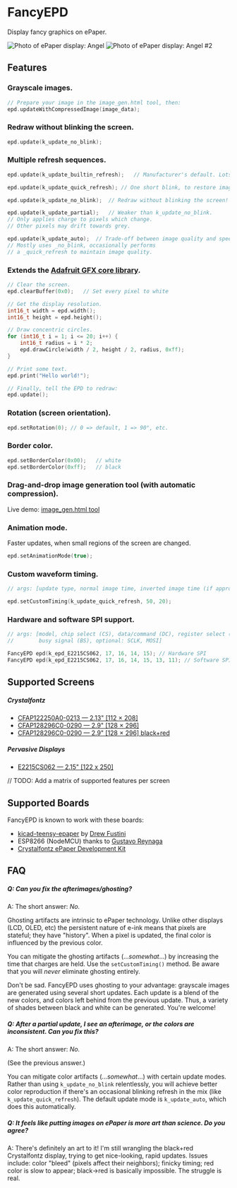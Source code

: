 # FancyEPD
Display fancy graphics on ePaper.

![Photo of ePaper display: Angel](https://raw.githubusercontent.com/zkarcher/FancyEPD/master/images/angel_small.jpg) ![Photo of ePaper display: Angel #2](https://raw.githubusercontent.com/zkarcher/FancyEPD/master/images/angel2_small.jpg)

## Features

### Grayscale images.

```c
// Prepare your image in the image_gen.html tool, then:
epd.updateWithCompressedImage(image_data);
```

### Redraw without blinking the screen.

```c
epd.update(k_update_no_blink);
```

### Multiple refresh sequences.

```c
epd.update(k_update_builtin_refresh);	// Manufacturer's default. Lots of blinking.

epd.update(k_update_quick_refresh);	// One short blink, to restore image quality.

epd.update(k_update_no_blink);	// Redraw without blinking the screen!

epd.update(k_update_partial);	// Weaker than k_update_no_blink.
// Only applies charge to pixels which change.
// Other pixels may drift towards grey.

epd.update(k_update_auto);	// Trade-off between image quality and speed.
// Mostly uses _no_blink, occasionally performs
// a _quick_refresh to maintain image quality.
```

### Extends the [Adafruit GFX core library](https://github.com/adafruit/Adafruit-GFX-Library).

```c
// Clear the screen.
epd.clearBuffer(0x0);	// Set every pixel to white

// Get the display resolution.
int16_t width = epd.width();
int16_t height = epd.height();

// Draw concentric circles.
for (int16_t i = 1; i <= 20; i++) {
	int16_t radius = i * 2;
	epd.drawCircle(width / 2, height / 2, radius, 0xff);
}

// Print some text.
epd.print("Hello world!");

// Finally, tell the EPD to redraw:
epd.update();
```

### Rotation (screen orientation).

```c
epd.setRotation(0);	// 0 => default, 1 => 90°, etc.
```

### Border color.

```c
epd.setBorderColor(0x00);	// white
epd.setBorderColor(0xff);	// black
```

### Drag-and-drop image generation tool (with automatic compression).

Live demo: [image_gen.html tool](http://zacharcher.com/lab/FancyEPD/html/image_gen.html)

### Animation mode.

Faster updates, when small regions of the screen are changed.

```c
epd.setAnimationMode(true);
```

### Custom waveform timing.

```c
// args: [update type, normal image time, inverted image time (if appropriate).]

epd.setCustomTiming(k_update_quick_refresh, 50, 20);
```

### Hardware and software SPI support.

```c
// args: [model, chip select (CS), data/command (DC), register select (RS),
//        busy signal (BS), optional: SCLK, MOSI]

FancyEPD epd(k_epd_E2215CS062, 17, 16, 14, 15);	// Hardware SPI
FancyEPD epd(k_epd_E2215CS062, 17, 16, 14, 15, 13, 11);	// Software SPI
```

## Supported Screens

##### Crystalfontz
* [CFAP122250A0-0213 — 2.13" \[112 × 208\]](https://www.crystalfontz.com/product/cfap122250a00213-epaper-display-122x250-eink)
* [CFAP128296C0-0290 — 2.9" \[128 × 296\]](https://www.crystalfontz.com/product/cfap128296c00290-128x296-epaper-display-eink)
* [CFAP128296C0-0290 — 2.9" \[128 × 296\] black+red](https://www.crystalfontz.com/product/cfap128296c00290-128x296-epaper-display-eink)

##### Pervasive Displays
* [E2215CS062 — 2.15" \[122 x 250\]](http://www.digikey.com/product-detail/en/pervasive-displays/E2215CS062/E2215CS062-ND/5975949)

// TODO: Add a matrix of supported features per screen

## Supported Boards

FancyEPD is known to work with these boards:
*  [kicad-teensy-epaper](https://github.com/pdp7/kicad-teensy-epaper) by [Drew Fustini](https://github.com/pdp7)
* ESP8266 (NodeMCU) thanks to [Gustavo Reynaga](https://github.com/hulkco)
* [Crystalfontz ePaper Development Kit](https://www.crystalfontz.com/product/cfap128296c00290-128x296-epaper-display-eink)

## FAQ

##### Q: Can you fix the afterimages/ghosting?

A: The short answer: *No.*

Ghosting artifacts are intrinsic to ePaper technology. Unlike other displays (LCD, OLED, etc) the persistent nature of e-ink means that pixels are stateful; they have "history". When a pixel is updated, the final color is influenced by the previous color.

You can mitigate the ghosting artifacts (...*somewhat*...) by increasing the time that charges are held. Use the `setCustomTiming()` method. Be aware that you will *never* eliminate ghosting entirely.

Don't be sad. FancyEPD uses ghosting to your advantage: grayscale images are generated using several short updates. Each update is a blend of the new colors, and colors left behind from the previous update. Thus, a variety of shades between black and white can be generated. You're welcome!

##### Q: After a partial update, I see an afterimage, or the colors are inconsistent. Can you fix this?

A: The short answer: *No.*

(See the previous answer.)

You can mitigate color artifacts (...*somewhat*...) with certain update modes. Rather than using `k_update_no_blink` relentlessly, you will achieve better color reproduction if there's an occasional blinking refresh in the mix (like `k_update_quick_refresh`). The default update mode is `k_update_auto`, which does this automatically.

##### Q: It feels like putting images on ePaper is more art than science. Do you agree?

A: There's definitely an art to it! I'm still wrangling the black+red Crystalfontz display, trying to get nice-looking, rapid updates. Issues include: color "bleed" (pixels affect their neighbors); finicky timing; red color is slow to appear; black->red is basically impossible. The struggle is real.

